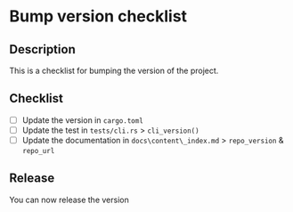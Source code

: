# Bump version checklist

## Description

This is a checklist for bumping the version of the project.

## Checklist

- [ ] Update the version in `cargo.toml`
- [ ] Update the test in `tests/cli.rs` > `cli_version()`
- [ ] Update the documentation in `docs\content\_index.md` > `repo_version` & `repo_url`

## Release

You can now release the version
